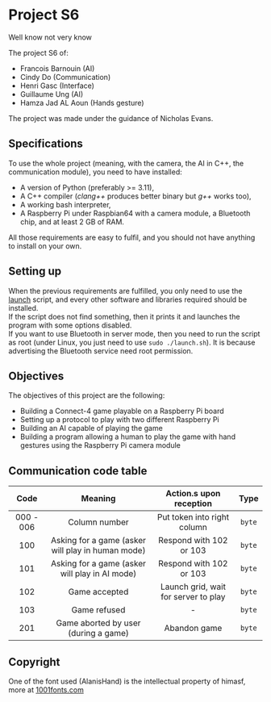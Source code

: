 # Project S6

Well know not very know

The project S6 of:

- Francois Barnouin (AI)
- Cindy Do (Communication)
- Henri Gasc (Interface)
- Guillaume Ung (AI)
- Hamza Jad AL Aoun (Hands gesture)

The project was made under the guidance of Nicholas Evans.

## Specifications

To use the whole project (meaning, with the camera, the AI in C++, the communication module), you need to have installed:

- A version of Python (preferably >= 3.11),
- A C++ compiler (*clang++* produces better binary but *g++* works too),
- A working bash interpreter,
- A Raspberry Pi under Raspbian64 with a camera module, a Bluetooth chip, and at least 2 GB of RAM.

All those requirements are easy to fulfil, and you should not have anything to install on your own.

## Setting up

When the previous requirements are fulfilled, you only need to use the [launch](./launch.sh) script, and every other software and libraries required should be installed.  
If the script does not find something, then it prints it and launches the program with some options disabled.  
If you want to use Bluetooth in server mode, then you need to run the script as root (under Linux, you just need to use `sudo ./launch.sh`). It is because advertising the Bluetooth service need root permission.

## Objectives

The objectives of this project are the following:

- Building a Connect-4 game playable on a Raspberry Pi board
- Setting up a protocol to play with two different Raspberry Pi
- Building an AI capable of playing the game
- Building a program allowing a human to play the game with hand gestures using the Raspberry Pi camera module

## Communication code table

Code | Meaning | Action.s upon reception | Type
:---: | :---: | :---: | :---:
000 - 006 | Column number | Put token into right column | `byte`
100 | Asking for a game (asker will play in human mode) | Respond with 102 or 103 | `byte`
101 | Asking for a game (asker will play in AI mode) | Respond with 102 or 103 | `byte`
102 | Game accepted | Launch grid, wait for server to play | `byte`
103 | Game refused | - | `byte`
201 | Game aborted by user (during a game) | Abandon game | `byte`

## Copyright

One of the font used (AlanisHand) is the intellectual property of himasf, more at [1001fonts.com](https://www.1001fonts.com/users/himasf/)
